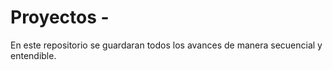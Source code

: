 # Proyectos -
En este repositorio se guardaran todos los avances de manera secuencial y entendible.
